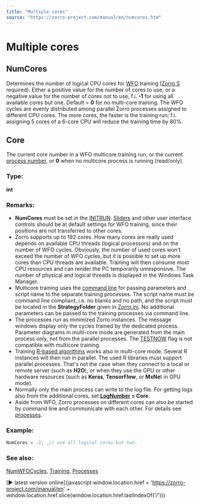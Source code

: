 ```yaml
---
title: "Multiple cores"
source: "https://zorro-project.com/manual/en/numcores.htm"
---
```


# Multiple cores

## NumCores

Determines the number of logical CPU cores for [WFO](numwfocycles.md) training ([Zorro S](restrictions.md) required). Either a positive value for the number of cores to use, or a negative value for the number of cores not to use, f.i. **\-1** for using all available cores but one. Default = **0** for no multi-core training. The WFO cycles are evenly distributed among parallel Zorro processes assigned to different CPU cores. The more cores, the faster is the training run; f.i. assigning 5 cores of a 6-core CPU will reduce the training time by 80%.

## Core

The current core number in a WFO multicore training run, or the current [process number](engine.md), or **0** when no multicore process is running (read/only).

### Type:

**int**

### Remarks:

*   **NumCores** must be set in the [INITRUN](013_Asset_Account_Lists.md). [Sliders](141_slider.md) and other user interface controls should be at default settings for WFO training, since their positions are not transferred to other cores.
*   Zorro supports up to 192 cores. How many cores are really used depends on available CPU threads (logical processors) and on the number of WFO cycles. Obviously, the number of used cores won't exceed the number of WFO cycles, but it is possible to set up more cores than CPU threads are available. Training will then consume most CPU resources and can render the PC temporarily unresponsive. The number of physical and logical threads is displayed in the Windows Task Manager.
*   Multicore training uses the [command line](coommand.md) for passing parameters and script name to the separate training processes. The script name must be command line compliant, i.e. no blanks and no path, and the script must be located in the **StrategyFolder** given in [Zorro.ini](007_Training.md). No additional parameters can be passed to the training processes via command line.
*   The processes run as minimized Zorro instances. The message windows display only the cycles trained by the dedicated process. Parameter diagrams in multi-core mode are generated from the main process only, not from the parallel processes. The [TESTNOW](018_TradeMode.md) flag is not compatible with multicore training.
*   Training [R-based algorithms](rbridge.md) works also in multi-core mode. Several R instances will then run in parallel. The used R libraries must support parallel processes. That's not the case when they connect to a local or remote server (such as **H2O**), or when they use the GPU or other hardware resources (such as **Keras**, **TensorFlow**, or **MxNe**t in GPU mode).
*   Normally only the main process can write to the log file. For getting logs also from the additional cores, set **[LogNumber](numtotalcycles.md) = Core**.
*   Aside from WFO, Zorro processes on different cores can also be started by command line and communicate with each other. For details see [processes](engine.md).

### Example:

```c
NumCores = -2; _// use all logical cores but two_
```

### See also:

[NumWFOCycles](numwfocycles.md), [Training](007_Training.md), [Processes](engine.md)

[► latest version online](javascript:window.location.href = 'https://zorro-project.com/manual/en' + window.location.href.slice\(window.location.href.lastIndexOf\('/'\)\))